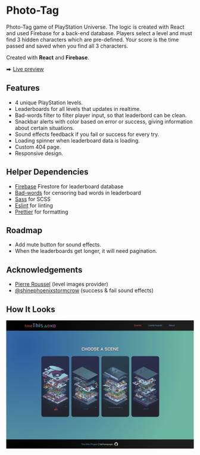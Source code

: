 # Photo-Tag

Photo-Tag game of PlayStation Universe. The logic is created
with React and used Firebase for a back-end database. Players select a level and
must find 3 hidden characters which are pre-defined. Your score is the time passed
and saved when you find all 3 characters.

Created with **React** and **Firebase**.

⮕ [Live preview](https://fatiharapoglu.github.io/photo-tag/)

## Features

-   4 unique PlayStation levels.
-   Leaderboards for all levels that updates in realtime.
-   Bad-words filter to filter player input, so that leaderbord can be clean.
-   Snackbar alerts with color based on error or success, giving information about certain situations.
-   Sound effects feedback if you fail or success for every try.
-   Loading spinner when leaderboard data is loading.
-   Custom 404 page.
-   Responsive design.

## Helper Dependencies

-   [Firebase](https://firebase.google.com/) Firestore for leaderboard database
-   [Bad-words](https://www.npmjs.com/package/bad-words/) for censoring bad words in leaderboard
-   [Sass](https://sass-lang.com/) for SCSS
-   [Eslint](https://eslint.org/) for linting
-   [Prettier](https://prettier.io/) for formatting

## Roadmap

-   Add mute button for sound effects.
-   When the leaderboards get longer, it will need pagination.

## Acknowledgements

-   [Pierre Roussel](https://www.artstation.com/pierreroussel) (level images provider)
-   [@shinephoenixstormcrow](https://freesound.org/people/shinephoenixstormcrow/) (success & fail sound effects)

## How It Looks

![ss](./src/assets/readme.png)
